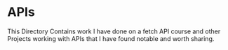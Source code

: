 # APIs

This Directory Contains work I have done on a fetch API course and other Projects working with APIs that I have found notable and worth sharing.
